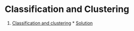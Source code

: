 # Classification and Clustering

1. [Classification and clustering](Classification-Clustering.ipynb)
        * [Solution](Classification-Clustering-Solution.ipynb)
